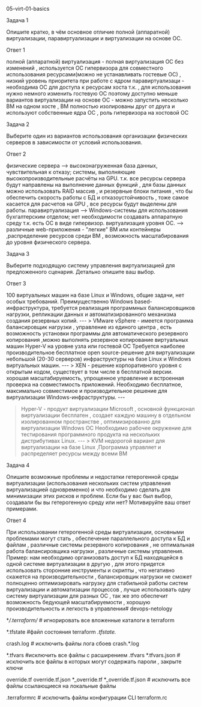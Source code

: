 05-virt-01-basics

Задача 1

Опишите кратко, в чём основное отличие полной (аппаратной) виртуализации, 
паравиртуализации и виртуализации на основе ОС.

Ответ 1

полной (аппаратной) виртуализация - полная виртуализация ОС без изменений 
, используется ОС гипервизора для совместного использования 
ресурсами(можно не устанавливать гостевые ОС) , низкий уровень приоритета 
при работе с ядром паравиртуализаци - необходима ОС для доступа к 
ресурсам хоста т.к. , для использования нужно немного изменить гостевую 
ОС поэтому доступно меньше вариантов виртуализации на основе ОС - можно 
запустить несколько ВМ на одном хосте , ВМ полностью изолированы друг от 
друга и используют собственные ядра ОС , роль гипервизора на хостовой ОС

Задача 2

Выберите один из вариантов использования организации физических серверов 
в зависимости от условий использования.

Ответ 2

физические сервера --> высоконагруженная база данных, чувствительная к 
отказу; системы, выполняющие высокопроизводительные расчёты на GPU. т.к. 
все ресурсы сервера будут направлены на выполнение данных функций , для 
базы данных можно использовать RAID массив , и резервные блоки питания , 
что бы обеспечить скорость работы с БД и отказоустойчивость , тоже самое 
касается для расчетов на GPU , все ресурсы будут выделены для работы. 
паравиртуализация --> Windows-системы для использования бухгалтерским 
отделом; нет необходимости создавать аппаратную среду т.к. есть ОС в виде 
гипервизор. виртуализация уровня ОС. --> различные web-приложения - 
"легкие" ВМ или контейнеры ,распределение ресурсов среди ВМ , возможность 
масштабирования до уровня физического сервера.

Задача 3

Выберите подходящую систему управления виртуализацией для предложенного 
сценария. Детально опишите ваш выбор.

Ответ 3

100 виртуальных машин на базе Linux и Windows, общие задачи, нет особых 
требований. Преимущественно Windows based-инфраструктура, требуется 
реализация программных балансировщиков нагрузки, репликации данных и 
автоматизированного механизма создания резервных копий. --- > VMware 
vSphere - имеется программа балансировщик нагрузки , управление из 
единого центра , есть возможность установки программы для автоматического 
резервного копирования ,можно выполнять резервное копирование виртуальных 
машин Hyper-V на уровне узла или гостевой ОС Требуется наиболее 
производительное бесплатное open source-решение для виртуализации 
небольшой (20-30 серверов) инфраструктуры на базе Linux и Windows 
виртуальных машин. --- > XEN - решение корпоративного уровня с открытым 
кодом, существует в том числе в бесплатной версии. хорошая 
масштабируемость, упрощенное управление и встроенная проверка на 
совместимость приложений. Необходимо бесплатное, максимально совместимое 
и производительное решение для виртуализации Windows-инфраструктуры. --- 
> Hyper-V - продукт виртуализации Microsoft , основной функционал 
виртуализации бесплатен , создает каждую машину в отдельном изолированном 
пространстве , оптимизированно для виртуализации Windows OC Необходимо 
рабочее окружение для тестирования программного продукта на нескольких 
дистрибутивах Linux. --- > KVM недорогой вариант для виртуализации на 
базе Linux ,Программа управляет и распределяет ресурсы между всеми ВМ

Задача 4

Опишите возможные проблемы и недостатки гетерогенной среды виртуализации 
(использования нескольких систем управления виртуализацией одновременно) 
и что необходимо сделать для минимизации этих рисков и проблем. Если бы у 
вас был выбор, создавали бы вы гетерогенную среду или нет? Мотивируйте 
ваш ответ примерами.

Ответ 4

При использовании гетерогенной среды виртуализации, основными проблемами 
могут стать , обеспечение параллельного доступа к БД и файлам , различные 
системы резервного копирования , не оптимальная работа балансировщика 
нагрузки , различные системы управления. Пример: нам необходимо 
организовать доступ к БД находящейся в одной системе виртуализации в 
другую , для этого придется использовать сторонние инструменты и скрипты 
, что негативно скажется на производительности , балансировщик нагрузки 
не сможет полноценно оптимизировать нагрузку для стабильной работы систем 
виртуализации и автоматизации процессов , лучше использовать одну систему 
виртуализации для разных ОС , так же это обеспечит возможность бедующей 
масштабируемости , хорошую производительность и легкость в управлении# 
devops-netology

**/.terraform/*  # игнорировать все вложенные каталоги в terraform

*.tfstate   #файл состояния terraform 
*.tfstate.* 

crash.log  # исключить файлы лога сбоев 
crash.*.log

*.tfvars       #исключить все файлы с расширением .tfvars 
*.tfvars.json  # исключить все файлы в которых могут содержать пароли ,
закрыте  ключи
 

override.tf
override.tf.json
*_override.tf
*_override.tf.json # исключить все файлы ссылающиеся на локальные файлы

.terraformrc  # исключить файлы конфигурации CLI
terraform.rc 

